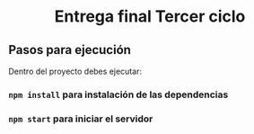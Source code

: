 <h1 align="center">Entrega final Tercer ciclo</h1>

## Pasos para ejecución

Dentro del proyecto debes ejecutar:

### `npm install` para instalación de las dependencias
### `npm start` para iniciar el servidor
